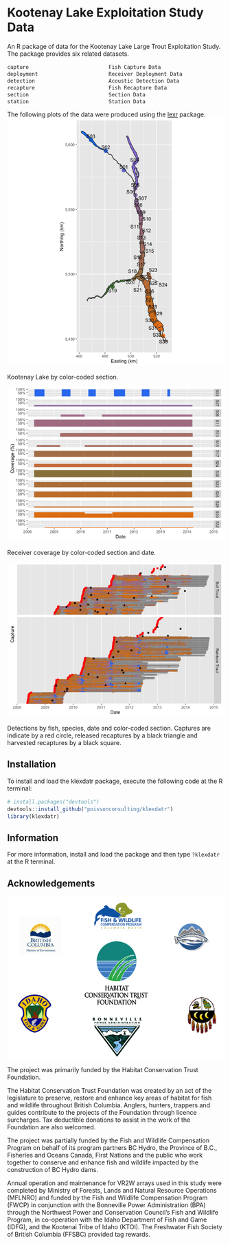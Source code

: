 <!-- README.md is generated from README.Rmd. Please edit that file -->
Kootenay Lake Exploitation Study Data
=====================================

An R package of data for the Kootenay Lake Large Trout Exploitation Study. The package provides six related datasets.

    capture                          Fish Capture Data
    deployment                       Receiver Deployment Data
    detection                        Acoustic Detection Data
    recapture                        Fish Recapture Data
    section                          Section Data
    station                          Station Data

The following plots of the data were produced using the [lexr](https://github.com/poissonconsulting/lexr) package.
<img src="README-unnamed-chunk-3-1.png" alt="Kootenay Lake by color-coded section."  />
<p class="caption">
Kootenay Lake by color-coded section.
</p>

<img src="README-unnamed-chunk-4-1.png" alt="Receiver coverage by color-coded section and date."  />
<p class="caption">
Receiver coverage by color-coded section and date.
</p>

<img src="README-unnamed-chunk-5-1.png" alt="Detections by fish, species, date and color-coded section. Captures are indicate by a red circle, released recaptures by a black triangle and harvested recaptures by a black square."  />
<p class="caption">
Detections by fish, species, date and color-coded section. Captures are indicate by a red circle, released recaptures by a black triangle and harvested recaptures by a black square.
</p>

Installation
------------

To install and load the klexdatr package, execute the following code at the R terminal:

``` r
# install.packages("devtools")
devtools::install_github("poissonconsulting/klexdatr")
library(klexdatr)
```

Information
-----------

For more information, install and load the package and then type `?klexdatr` at the R terminal.

Acknowledgements
----------------

![](koot.png)

The project was primarily funded by the Habitat Conservation Trust Foundation.

The Habitat Conservation Trust Foundation was created by an act of the legislature to preserve, restore and enhance key areas of habitat for fish and wildlife throughout British Columbia. Anglers, hunters, trappers and guides contribute to the projects of the Foundation through licence surcharges. Tax deductible donations to assist in the work of the Foundation are also welcomed.

The project was partially funded by the Fish and Wildlife Compensation Program on behalf of its program partners BC Hydro, the Province of B.C., Fisheries and Oceans Canada, First Nations and the public who work together to conserve and enhance fish and wildlife impacted by the construction of BC Hydro dams.

Annual operation and maintenance for VR2W arrays used in this study were completed by Ministry of Forests, Lands and Natural Resource Operations (MFLNRO) and funded by the Fish and Wildlife Compensation Program (FWCP) in conjunction with the Bonneville Power Administration (BPA) through the Northwest Power and Conservation Council’s Fish and Wildlife Program, in co-operation with the Idaho Department of Fish and Game (IDFG), and the Kootenai Tribe of Idaho (KTOI). The Freshwater Fish Society of British Columbia (FFSBC) provided tag rewards.
